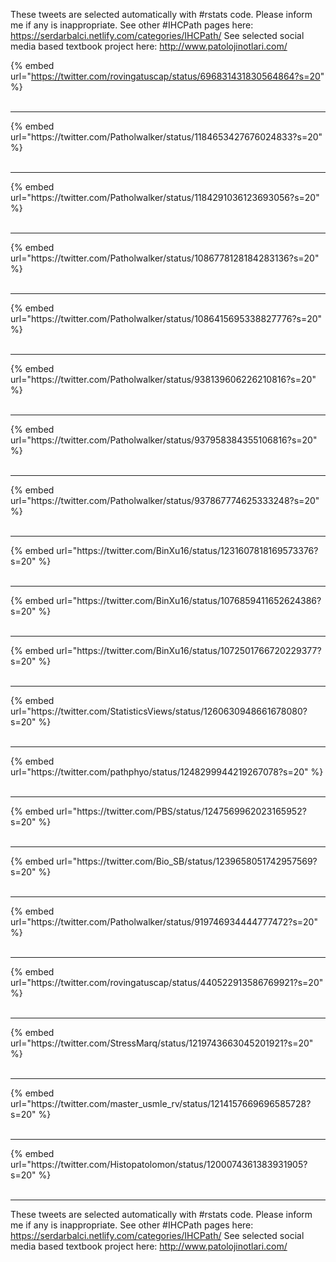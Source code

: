 

These tweets are selected automatically with #rstats code. Please inform me if any is inappropriate.
See other #IHCPath pages here: https://serdarbalci.netlify.com/categories/IHCPath/ 
See selected social media based textbook project here: http://www.patolojinotlari.com/

{% embed url="https://twitter.com/rovingatuscap/status/696831431830564864?s=20" %}<br>
<br>
<hr>
{% embed url="https://twitter.com/Patholwalker/status/1184653427676024833?s=20" %}<br>
<br>
<hr>
{% embed url="https://twitter.com/Patholwalker/status/1184291036123693056?s=20" %}<br>
<br>
<hr>
{% embed url="https://twitter.com/Patholwalker/status/1086778128184283136?s=20" %}<br>
<br>
<hr>
{% embed url="https://twitter.com/Patholwalker/status/1086415695338827776?s=20" %}<br>
<br>
<hr>
{% embed url="https://twitter.com/Patholwalker/status/938139606226210816?s=20" %}<br>
<br>
<hr>
{% embed url="https://twitter.com/Patholwalker/status/937958384355106816?s=20" %}<br>
<br>
<hr>
{% embed url="https://twitter.com/Patholwalker/status/937867774625333248?s=20" %}<br>
<br>
<hr>
{% embed url="https://twitter.com/BinXu16/status/1231607818169573376?s=20" %}<br>
<br>
<hr>
{% embed url="https://twitter.com/BinXu16/status/1076859411652624386?s=20" %}<br>
<br>
<hr>
{% embed url="https://twitter.com/BinXu16/status/1072501766720229377?s=20" %}<br>
<br>
<hr>
{% embed url="https://twitter.com/StatisticsViews/status/1260630948661678080?s=20" %}<br>
<br>
<hr>
{% embed url="https://twitter.com/pathphyo/status/1248299944219267078?s=20" %}<br>
<br>
<hr>
{% embed url="https://twitter.com/PBS/status/1247569962023165952?s=20" %}<br>
<br>
<hr>
{% embed url="https://twitter.com/Bio_SB/status/1239658051742957569?s=20" %}<br>
<br>
<hr>
{% embed url="https://twitter.com/Patholwalker/status/919746934444777472?s=20" %}<br>
<br>
<hr>
{% embed url="https://twitter.com/rovingatuscap/status/440522913586769921?s=20" %}<br>
<br>
<hr>
{% embed url="https://twitter.com/StressMarq/status/1219743663045201921?s=20" %}<br>
<br>
<hr>
{% embed url="https://twitter.com/master_usmle_rv/status/1214157669696585728?s=20" %}<br>
<br>
<hr>
{% embed url="https://twitter.com/Histopatolomon/status/1200074361383931905?s=20" %}<br>
<br>
<hr>


These tweets are selected automatically with #rstats code. Please inform me if any is inappropriate.
See other #IHCPath pages here: https://serdarbalci.netlify.com/categories/IHCPath/ 
See selected social media based textbook project here: http://www.patolojinotlari.com/
